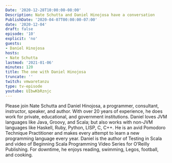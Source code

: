 ```yaml
---
Date: '2020-12-28T10:00:00-08:00'
Description: Nate Schutta and Daniel Hinojosa have a conversation
PublishDate: '2020-04-07T00:00:00-07:00'
date: '2020-12-04'
draft: false
episode: '10'
explicit: 'no'
guests:
- Daniel Hinojosa
hosts:
- Nate Schutta
lastmod: '2021-01-06'
minutes: 120
title: The one with Daniel Hinojosa
truncate: ''
twitch: vmwaretanzu
type: tv-episode
youtube: UIbwKbRznjc
---
```


Please join Nate Schutta and Daniel Hinojosa, a programmer, consultant, instructor, speaker, and author. With over 20 years of experience, he does work for private, educational, and government institutions. Daniel loves JVM languages like Java, Groovy, and Scala; but also works with non-JVM languages like Haskell, Ruby, Python, LISP, C, C++. He is an avid Pomodoro Technique Practitioner and makes every attempt to learn a new programming language every year. Daniel is the author of Testing in Scala and video of Beginning Scala Programming Video Series for O’Reilly Publishing. For downtime, he enjoys reading, swimming, Legos, football, and cooking.